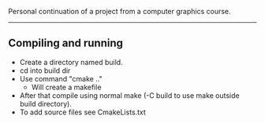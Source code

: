 Personal continuation of a project from a computer graphics course.

-----
## Compiling and running
* Create a directory named build.
* cd into build dir
* Use command "cmake .."
    * Will create a makefile
* After that compile using normal make (-C build to use make outside build directory).
* To add source files see CmakeLists.txt

